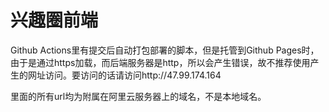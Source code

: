 # 兴趣圈前端

Github Actions里有提交后自动打包部署的脚本，但是托管到Github Pages时，
由于是通过https加载，而后端服务器是http，所以会产生错误，故不推荐使用产生的网址访问。要访问的话请访问http://47.99.174.164

里面的所有url均为附属在阿里云服务器上的域名，不是本地域名。
